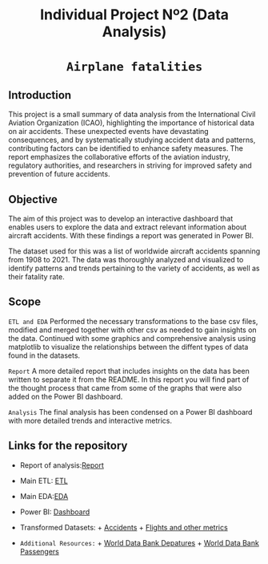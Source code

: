<h1 align='center'>
 <b>Individual Project Nº2 (Data Analysis)</b>
</h1>
 
# <h1 align="center">**`Airplane fatalities`**</h1>


## **Introduction**


This project is a small summary of data analysis from the International Civil Aviation Organization (ICAO), highlighting the importance of historical data on air accidents. These unexpected events have devastating consequences, and by systematically studying accident data and patterns, contributing factors can be identified to enhance safety measures. The report emphasizes the collaborative efforts of the aviation industry, regulatory authorities, and researchers in striving for improved safety and prevention of future accidents.


## **Objective**

The aim of this project was to develop an interactive dashboard that enables users to explore the data and extract relevant information about aircraft accidents. With these findings a report was generated in Power BI.

The dataset used for this was a list of worldwide aircraft accidents spanning from 1908 to 2021. The data was thoroughly analyzed and visualized to identify patterns and trends pertaining to the variety of accidents, as well as their fatality rate.

## **Scope**

`ETL and EDA`
Performed the necessary transformations to the base csv files, modified and merged together with other csv as needed to gain insights on the data. Continued with some graphics and comprehensive analysis using matplotlib to visualize the relationships between the diffent types of data found in the datasets.

`Report`
A more detailed report that includes insights on the data has been written to separate it from the README. In this report you will find part of the thought process that came from some of the graphs that were also added on the Power BI dashboard.

`Analysis`
The final analysis has been condensed on a Power BI dashboard with more detailed trends and interactive metrics.

## **Links for the repository**

- Report of analysis:[Report](https://github.com/curryjere91/PI03-Analytics/blob/main/Report.md)
- Main ETL: [ETL](https://github.com/curryjere91/PI03-Analytics/blob/main/ETL%20and%20a%20bit%20of%20non%20graphic%20EDA.ipynb)
- Main EDA:[EDA](https://github.com/curryjere91/PI03-Analytics/blob/main/ETL%202%20and%20random%20graphic.ipynb)
- Power BI: [Dashboard](https://github.com/curryjere91/PI03-Analytics/blob/main/Dashboard.pbix)
- Transformed Datasets: 
                + [Accidents](https://github.com/curryjere91/PI03-Analytics/blob/main/clean_accidents.csv)
                + [Flights and other metrics](https://github.com/curryjere91/PI03-Analytics/blob/main/total%20flights%201970%20to%202021.csv)

- `Additional Resources:` 
            + [World Data Bank Depatures](https://data.worldbank.org/indicator/IS.AIR.DPRT)
            + [World Data Bank Passengers](https://data.worldbank.org/indicator/IS.AIR.PSGR)
